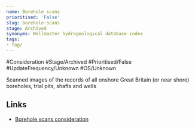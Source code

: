 ```yaml
---
name: Borehole scans
prioritised: 'False'
slug: borehole-scans
stage: Archived
synonyms: Wellmaster hydrogeological database index
tags:
- Tag/
---
```


#Consideration #Stage/Archived #Prioritised/False #UpdateFrequency/Unknown #OS/Unknown

Scanned images of the records of all onshore Great Britain (or near shore) boreholes, trial pits, shafts and wells

## Links

* [Borehole scans consideration](https://design.planning.data.gov.uk/planning-consideration/borehole-scans)